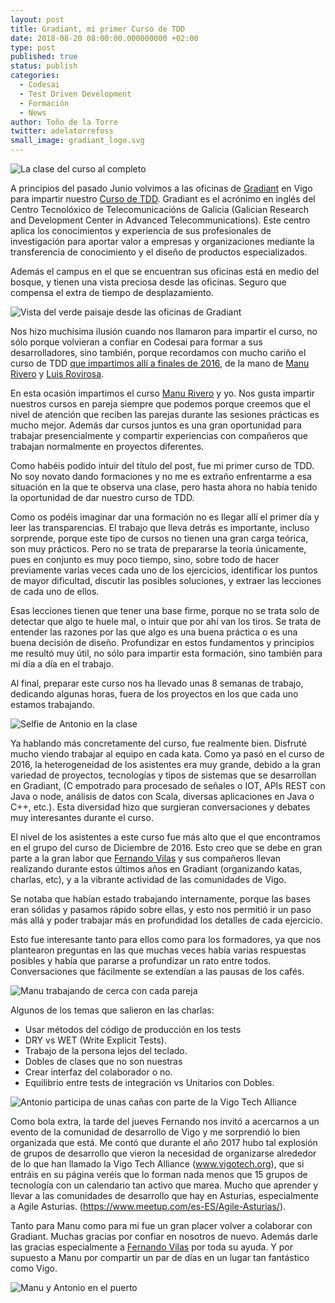 ```yaml
---
layout: post
title: Gradiant, mi primer Curso de TDD
date: 2018-08-20 08:00:00.000000000 +02:00
type: post
published: true
status: publish
categories:
  - Codesai
  - Test Driven Development
  - Formación
  - News
author: Toño de la Torre
twitter: adelatorrefoss
small_image: gradiant_logo.svg
---
```


<img src="/assets/gradiant18_all_group.JPG" alt="La clase del curso al completo" />

A principios del pasado Junio volvimos a las oficinas de [Gradiant](https://www.gradiant.org/) en Vigo para impartir nuestro [Curso de TDD](https://www.codesai.com/curso-de-tdd/). Gradiant es el acrónimo en inglés del Centro Tecnolóxico de Telecomunicacións de Galicia (Galician Research and Development Center in Advanced Telecommunications). Este centro aplica los conocimientos y experiencia de sus profesionales de investigación para aportar valor a empresas y organizaciones mediante la transferencia de conocimiento y el diseño de productos especializados.

Además el campus en el que se encuentran sus oficinas está en medio del bosque, y tienen una vista preciosa desde las oficinas. Seguro que compensa el extra de tiempo de desplazamiento.

<img src="/assets/gradiant18_landscape.JPG" alt="Vista del verde paisaje desde las oficinas de Gradiant" />

Nos hizo muchísima ilusión cuando nos llamaron para impartir el curso, no sólo porque volvieran a confiar en Codesai para formar a sus desarrolladores, sino también, porque recordamos con mucho cariño el curso de TDD [que impartimos allí a finales de 2016](/2016/12/estuvimos-en-gradiant), de la mano de [Manu Rivero](https://twitter.com/trikitrok) y [Luis Rovirosa](https://twitter.com/luisrovirosa).

En esta ocasión impartimos el curso [Manu Rivero](https://twitter.com/trikitrok) y yo. Nos gusta impartir nuestros cursos en pareja siempre que podemos porque creemos que el nivel de atención que reciben las parejas durante las sesiones prácticas es mucho mejor. Además dar cursos juntos es una gran oportunidad para trabajar presencialmente y compartir experiencias con compañeros que trabajan normalmente en proyectos diferentes. 

Como habéis podido intuir del título del post, fue mi primer curso de TDD. No soy novato dando formaciones y no me es extraño enfrentarme a esa situación en la que te observa una clase, pero hasta ahora no había tenido la oportunidad de dar nuestro curso de TDD. 

Como os podéis imaginar dar una formación no es llegar allí el primer día y leer las transparencias. El trabajo que lleva detrás es importante, incluso sorprende, porque este tipo de cursos no tienen una gran carga teórica, son muy prácticos. Pero no se trata de prepararse la teoría únicamente, pues en conjunto es muy poco tiempo, sino, sobre todo  de hacer previamente varias veces cada uno de los ejercicios, identificar los puntos de mayor dificultad, discutir las posibles soluciones, y extraer las lecciones de cada uno de ellos.

Esas lecciones tienen que tener una base firme, porque no se trata solo de detectar que algo te huele mal, o intuir que por ahí van los tiros. Se trata de entender las razones por las que algo es una buena práctica o es una buena decisión de diseño. Profundizar en estos fundamentos y principios me resultó muy útil, no sólo para impartir esta formación, sino también para mi día a día en el trabajo.

Al final, preparar este curso nos ha llevado unas 8 semanas de trabajo, dedicando algunas horas, fuera de  los proyectos en los que cada uno estamos trabajando.


<img src="/assets/gradiant18_selfie.JPG" alt="Selfie de Antonio en la clase" />



Ya hablando más concretamente del curso, fue realmente bien. Disfruté mucho viendo trabajar al equipo en cada kata. Como ya pasó en el curso de 2016, la heterogeneidad de los asistentes era muy grande, debido a la gran variedad de proyectos, tecnologías y tipos de sistemas que se desarrollan en Gradiant, (C empotrado para procesado de señales o IOT, APIs REST con Java o node, análisis de datos con Scala, diversas aplicaciones en Java o C++, etc.). Esta diversidad hizo que surgieran conversaciones y debates muy interesantes durante el curso.

El nivel de los asistentes a este curso fue más alto que el que encontramos en el grupo del curso de Diciembre de 2016. Esto creo que se debe en gran parte a la gran labor que [Fernando Vilas](https://twitter.com/fer_vilas) y sus compañeros llevan realizando durante estos últimos años en Gradiant (organizando katas, charlas, etc), y a la vibrante actividad de las comunidades de Vigo.

Se notaba que habían estado trabajando internamente, porque las bases eran sólidas y pasamos rápido sobre ellas, y esto nos  permitió ir un paso más allá y poder trabajar más en profundidad los detalles de cada ejercicio.

Esto fue interesante tanto para ellos como para los formadores, ya que nos plantearon preguntas en las que muchas veces había varias respuestas posibles y había que pararse a profundizar un rato entre todos. Conversaciones que fácilmente se extendían a las pausas de los cafés. 

<img src="/assets/gradiant18_pair.JPG" alt="Manu trabajando de cerca con cada pareja" />


Algunos de los temas que salieron en las charlas:

- Usar métodos del código de producción en los tests
- DRY vs WET (Write Explicit Tests).
- Trabajo de la persona lejos del teclado.
- Dobles de clases que no son nuestras
- Crear interfaz del colaborador o no.
- Equilibrio entre tests de integración vs Unitarios con Dobles.


<img src="/assets/gradiant18_vigo_tech.JPG" alt="Antonio participa de unas cañas con parte de la Vigo Tech Alliance" />


Como bola extra, la tarde del jueves Fernando nos invitó a acercarnos a un evento de la comunidad de desarrollo de Vigo y me sorprendió lo bien organizada que está. Me contó que durante el año 2017 hubo tal explosión de grupos de desarrollo que vieron la necesidad de organizarse alrededor de lo que han llamado la Vigo Tech Alliance (www.vigotech.org), que si entráis en su página veréis que lo forman nada menos que 15 grupos de tecnología con un calendario tan activo que marea. Mucho que aprender y llevar a las comunidades de desarrollo que hay en Asturias, especialmente a Agile Asturias. (https://www.meetup.com/es-ES/Agile-Asturias/).

Tanto para Manu como para mi fue un gran placer volver a colaborar con Gradiant.
Muchas gracias por confiar en nosotros de nuevo. Además darle las gracias especialmente a [Fernando Vilas](https://twitter.com/fer_vilas) por toda su ayuda. Y por supuesto a Manu por compartir un par de días en un lugar tan fantástico como Vigo. 


<img src="/assets/gradiant18_manu_and_antonio.JPG" alt="Manu y Antonio en el puerto" />
